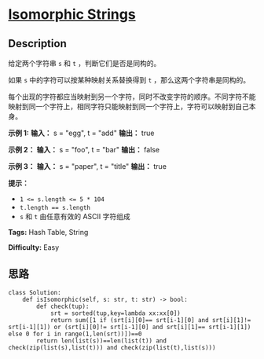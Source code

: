 # [Isomorphic Strings][title]

## Description

给定两个字符串 `s` 和 `t` ，判断它们是否是同构的。

如果 `s` 中的字符可以按某种映射关系替换得到 `t` ，那么这两个字符串是同构的。

每个出现的字符都应当映射到另一个字符，同时不改变字符的顺序。不同字符不能映射到同一个字符上，相同字符只能映射到同一个字符上，字符可以映射到自己本身。



**示例 1:**
            **输入：** s = "egg", t = "add"    **输出：** true    

**示例 2：**
            **输入：** s = "foo", t = "bar"    **输出：** false

**示例 3：**
            **输入：** s = "paper", t = "title"    **输出：** true



**提示：**

  * `1 <= s.length <= 5 * 104`
  * `t.length == s.length`
  * `s` 和 `t` 由任意有效的 ASCII 字符组成


**Tags:** Hash Table, String

**Difficulty:** Easy

## 思路

``` python3
class Solution:
    def isIsomorphic(self, s: str, t: str) -> bool:
        def check(tup):
            srt = sorted(tup,key=lambda xx:xx[0])
            return sum([1 if (srt[i][0]== srt[i-1][0] and srt[i][1]!= srt[i-1][1]) or (srt[i][0]!= srt[i-1][0] and srt[i][1]== srt[i-1][1]) else 0 for i in range(1,len(srt))])==0
        return len(list(s))==len(list(t)) and check(zip(list(s),list(t))) and check(zip(list(t),list(s)))        
```

[title]: https://leetcode-cn.com/problems/isomorphic-strings
